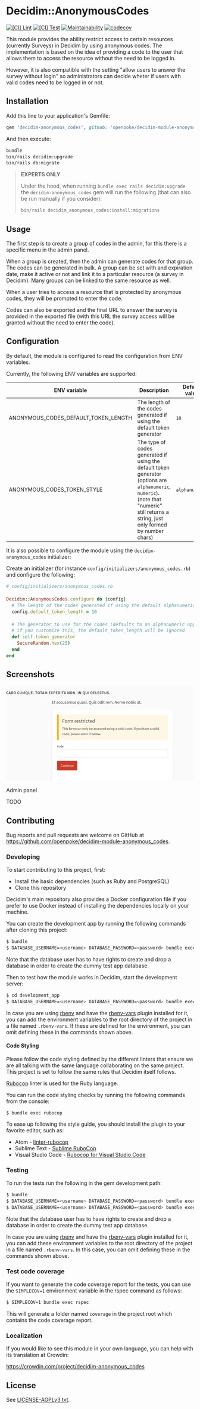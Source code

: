 # Decidim::AnonymousCodes

[![[CI] Lint](https://github.com/openpoke/decidim-module-anonymous_codes/actions/workflows/lint.yml/badge.svg)](https://github.com/openpoke/decidim-module-anonymous_codes/actions/workflows/lint.yml)
[![[CI] Test](https://github.com/openpoke/decidim-module-anonymous_codes/actions/workflows/test.yml/badge.svg)](https://github.com/openpoke/decidim-module-anonymous_codes/actions/workflows/test.yml)
[![Maintainability](https://api.codeclimate.com/v1/badges/c6a5d8808df0ea76bc30/maintainability)](https://codeclimate.com/github/openpoke/decidim-module-anonymous_codes/maintainability)
[![codecov](https://codecov.io/gh/openpoke/decidim-module-anonymous_codes/graph/badge.svg?token=Hbc6Uq50qe)](https://codecov.io/gh/openpoke/decidim-module-anonymous_codes)

This module provides the ability restrict access to certain resources (currently Surveys) in Decidim by using anonymous codes. The implementation is based on the idea of providing a code to the user that allows them to access the resource without the need to be logged in.

However, it is also compatible with the setting "allow users to answer the survey without login" so administrators can decide wheter if users with valid codes need to be logged in or not.

## Installation

Add this line to your application's Gemfile:

```ruby
gem 'decidim-anonymous_codes', github: 'openpoke/decidim-module-anonymous_codes'

```

And then execute:

```bash
bundle
bin/rails decidim:upgrade
bin/rails db:migrate
```

> **EXPERTS ONLY**
>
> Under the hood, when running `bundle exec rails decidim:upgrade` the `decidim-anonymous_codes` gem will run the following (that can also be run manually if you consider):
> 
> ```bash
> bin/rails decidim_anonymous_codes:install:migrations
> ```

## Usage

The first step is to create a group of codes in the admin, for this there is a specific menu in the admin panel.

When a group is created, then the admin can generate codes for that group. The codes can be generated in bulk.
A group can be set with and expiration date, make it active or not and link it to a particular resource (a survey in Decidim). Many groups can be linked to the same resource as well.

When a user tries to access a resource that is protected by anonymous codes, they will be prompted to enter the code.

Codes can also be exported and the final URL to answer the survey is provided in the exported file (with this URL the survey access will be granted without the need to enter the code).

## Configuration

By default, the module is configured to read the configuration from ENV variables.

Currently, the following ENV variables are supported:

| ENV variable | Description | Default value |
| ------------ | ----------- |-------|
| ANONYMOUS_CODES_DEFAULT_TOKEN_LENGTH | The length of the codes generated if using the default token generator | `10` |
| ANONYMOUS_CODES_TOKEN_STYLE | The type of codes generated if using the default token generator (options are `alphanumeric`, `numeric`). (note that "numeric" still returns a string, just only formed by number chars) | `alphanumeric` |

It is also possible to configure the module using the `decidim-anonymous_codes` initializer:

Create an initializer (for instance `config/initializers/anonymous_codes.rb`) and configure the following:

```ruby
# config/initializers/anonymous_codes.rb

Decidim::AnonymousCodes.configure do |config|
  # The length of the codes generated if using the default alphanumeric generator
  config.default_token_length = 10

  # The generator to use for the codes (defaults to an alphanumeric uppercase string of length "default_token_length")
  # if you customize this, the default_token_length will be ignored
  def self.token_generator
    SecureRandom.hex(25)
  end
end
```

## Screenshots

![Survey restriction](docs/survey.png)

Admin panel

TODO

## Contributing

Bug reports and pull requests are welcome on GitHub at https://github.com/openpoke/decidim-module-anonymous_codes.

### Developing

To start contributing to this project, first:

- Install the basic dependencies (such as Ruby and PostgreSQL)
- Clone this repository

Decidim's main repository also provides a Docker configuration file if you
prefer to use Docker instead of installing the dependencies locally on your
machine.

You can create the development app by running the following commands after
cloning this project:

```bash
$ bundle
$ DATABASE_USERNAME=<username> DATABASE_PASSWORD=<password> bundle exec rake development_app
```

Note that the database user has to have rights to create and drop a database in
order to create the dummy test app database.

Then to test how the module works in Decidim, start the development server:

```bash
$ cd development_app
$ DATABASE_USERNAME=<username> DATABASE_PASSWORD=<password> bundle exec rails s
```

In case you are using [rbenv](https://github.com/rbenv/rbenv) and have the
[rbenv-vars](https://github.com/rbenv/rbenv-vars) plugin installed for it, you
can add the environment variables to the root directory of the project in a file
named `.rbenv-vars`. If these are defined for the environment, you can omit
defining these in the commands shown above.

#### Code Styling

Please follow the code styling defined by the different linters that ensure we
are all talking with the same language collaborating on the same project. This
project is set to follow the same rules that Decidim itself follows.

[Rubocop](https://rubocop.readthedocs.io/) linter is used for the Ruby language.

You can run the code styling checks by running the following commands from the
console:

```
$ bundle exec rubocop
```

To ease up following the style guide, you should install the plugin to your
favorite editor, such as:

- Atom - [linter-rubocop](https://atom.io/packages/linter-rubocop)
- Sublime Text - [Sublime RuboCop](https://github.com/pderichs/sublime_rubocop)
- Visual Studio Code - [Rubocop for Visual Studio Code](https://github.com/misogi/vscode-ruby-rubocop)

### Testing

To run the tests run the following in the gem development path:

```bash
$ bundle
$ DATABASE_USERNAME=<username> DATABASE_PASSWORD=<password> bundle exec rake test_app
$ DATABASE_USERNAME=<username> DATABASE_PASSWORD=<password> bundle exec rspec
```

Note that the database user has to have rights to create and drop a database in
order to create the dummy test app database.

In case you are using [rbenv](https://github.com/rbenv/rbenv) and have the
[rbenv-vars](https://github.com/rbenv/rbenv-vars) plugin installed for it, you
can add these environment variables to the root directory of the project in a
file named `.rbenv-vars`. In this case, you can omit defining these in the
commands shown above.

### Test code coverage

If you want to generate the code coverage report for the tests, you can use
the `SIMPLECOV=1` environment variable in the rspec command as follows:

```bash
$ SIMPLECOV=1 bundle exec rspec
```

This will generate a folder named `coverage` in the project root which contains
the code coverage report.

### Localization

If you would like to see this module in your own language, you can help with its
translation at Crowdin:

https://crowdin.com/project/decidim-anonymous_codes

## License

See [LICENSE-AGPLv3.txt](LICENSE-AGPLv3.txt).
